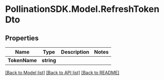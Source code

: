 
# PollinationSDK.Model.RefreshTokenDto

## Properties

Name | Type | Description | Notes
------------ | ------------- | ------------- | -------------
**TokenName** | **string** |  | 

[[Back to Model list]](../README.md#documentation-for-models)
[[Back to API list]](../README.md#documentation-for-api-endpoints)
[[Back to README]](../README.md)

